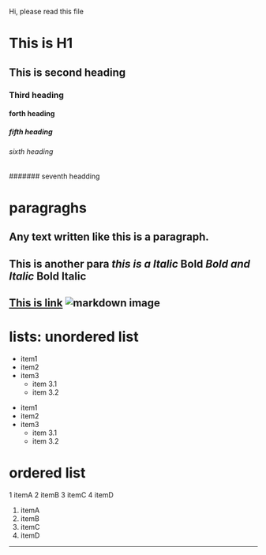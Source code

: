 Hi, please read this file
# This is H1
## This is second heading
### Third heading
#### forth heading
##### fifth heading
###### sixth heading
####### seventh headding

# paragraghs
Any text written like this is a paragraph.
---
This is another para
*this is a Italic*
**Bold**
***Bold and Italic***
__Bold__
__Italic__
---
[This is link](https://google.com)
![markdown image](https://upload.wikimedia.org/wikipedia/commons/4/48/Markdown-mark.svg)
---
# lists: unordered list
- item1
- item2
- item3
  - item 3.1
  - item 3.2


+ item1
+ item2
+ item3
  * item 3.1
  * item 3.2


# ordered list

1 itemA
2 itemB
3 itemC
4 itemD

1. itemA
2. itemB
3. itemC
4. itemD
---
